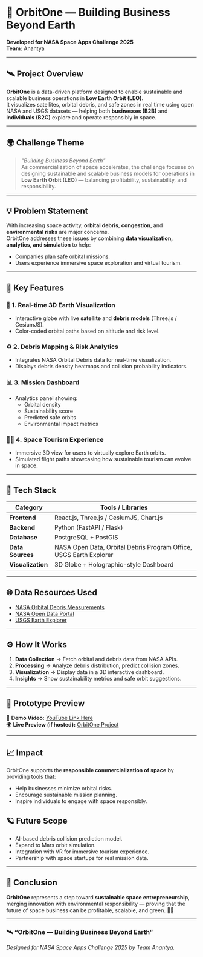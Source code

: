 # 🌌 OrbitOne — Building Business Beyond Earth  
**Developed for NASA Space Apps Challenge 2025**  
**Team:** Anantya  

---

## 🛰️ Project Overview

**OrbitOne** is a data-driven platform designed to enable sustainable and scalable business operations in **Low Earth Orbit (LEO)**.  
It visualizes satellites, orbital debris, and safe zones in real time using open NASA and USGS datasets — helping both **businesses (B2B)** and **individuals (B2C)** explore and operate responsibly in space.

---

## 🌍 Challenge Theme
> *"Building Business Beyond Earth"*  
As commercialization of space accelerates, the challenge focuses on designing sustainable and scalable business models for operations in **Low Earth Orbit (LEO)** — balancing profitability, sustainability, and responsibility.

---

## 💡 Problem Statement

With increasing space activity, **orbital debris**, **congestion**, and **environmental risks** are major concerns.  
OrbitOne addresses these issues by combining **data visualization, analytics, and simulation** to help:
- Companies plan safe orbital missions.  
- Users experience immersive space exploration and virtual tourism.  

---

## 🚀 Key Features

### 🔭 1. Real-time 3D Earth Visualization
- Interactive globe with live **satellite** and **debris models** (Three.js / CesiumJS).  
- Color-coded orbital paths based on altitude and risk level.

### ♻️ 2. Debris Mapping & Risk Analytics
- Integrates NASA Orbital Debris data for real-time visualization.  
- Displays debris density heatmaps and collision probability indicators.  

### 📊 3. Mission Dashboard
- Analytics panel showing:  
  - Orbital density  
  - Sustainability score  
  - Predicted safe orbits  
  - Environmental impact metrics  

### 👩‍🚀 4. Space Tourism Experience
- Immersive 3D view for users to virtually explore Earth orbits.  
- Simulated flight paths showcasing how sustainable tourism can evolve in space.

---

## 🧠 Tech Stack

| Category | Tools / Libraries |
|-----------|------------------|
| **Frontend** | React.js, Three.js / CesiumJS, Chart.js |
| **Backend** | Python (FastAPI / Flask) |
| **Database** | PostgreSQL + PostGIS |
| **Data Sources** | NASA Open Data, Orbital Debris Program Office, USGS Earth Explorer |
| **Visualization** | 3D Globe + Holographic-style Dashboard |

---

## 🌐 Data Resources Used
- [NASA Orbital Debris Measurements](https://orbitaldebris.jsc.nasa.gov/measurements/)  
- [NASA Open Data Portal](https://data.nasa.gov/)  
- [USGS Earth Explorer](https://earthexplorer.usgs.gov/)

---

## ⚙️ How It Works

1. **Data Collection** → Fetch orbital and debris data from NASA APIs.  
2. **Processing** → Analyze debris distribution, predict collision zones.  
3. **Visualization** → Display data in a 3D interactive dashboard.  
4. **Insights** → Show sustainability metrics and safe orbit suggestions.  

---

## 🧩 Prototype Preview

🎥 **Demo Video:** [YouTube Link Here](https://youtu.be/JoO9GaWdTvk)  
🌍 **Live Preview (if hosted):** [OrbitOne Project](https://orbitonenasa.vercel.app/)

---

## 📈 Impact

OrbitOne supports the **responsible commercialization of space** by providing tools that:
- Help businesses minimize orbital risks.  
- Encourage sustainable mission planning.  
- Inspire individuals to engage with space responsibly.  


## 🪐 Future Scope
- AI-based debris collision prediction model.  
- Expand to Mars orbit simulation.  
- Integration with VR for immersive tourism experience.  
- Partnership with space startups for real mission data.

---

## 🏁 Conclusion

**OrbitOne** represents a step toward **sustainable space entrepreneurship**, merging innovation with environmental responsibility — proving that the future of space business can be profitable, scalable, and green. 🌱✨  

---

### 🛰️ “OrbitOne — Building Business Beyond Earth”  
*Designed for NASA Space Apps Challenge 2025 by Team Anantya.*
